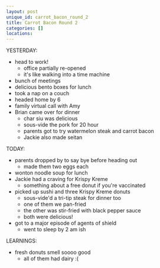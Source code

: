 ```yaml
---
layout: post
unique_id: carrot_bacon_round_2
title: Carrot Bacon Round 2
categories: []
locations: 
---
```


YESTERDAY:
* head to work!
  * office partially re-opened
  * it's like walking into a time machine
* bunch of meetings
* delicious bento boxes for lunch
* took a nap on a couch
* headed home by 6
* family virtual call with Amy
* Brian came over for dinner
  * char siu was delicious
  * sous-vide the pork for 20 hour
  * parents got to try watermelon steak and carrot bacon
  * Jackie also made seitan

TODAY:
* parents dropped by to say bye before heading out
  * made them two eggs each
* wonton noodle soup for lunch
* Jackie had a craving for Krispy Kreme
  * something about a free donut if you're vaccinated
* picked up sushi and three Krispy Kreme donuts
  * sous-vide'd a tri-tip steak for dinner too
  * one of them we pan-fried
  * the other was stir-fried with black pepper sauce
  * both were delicious!
* got to a major episode of agents of shield
  * went to sleep by 2 am ish

LEARNINGS:
* fresh donuts smell soooo good
  * all of them had dairy :(
